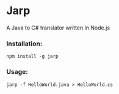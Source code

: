 # Jarp
A Java to C# translator written in Node.js

### Installation:
```
npm install -g jarp
```

### Usage:
```
jarp -f HelloWorld.java > HelloWorld.cs
```

